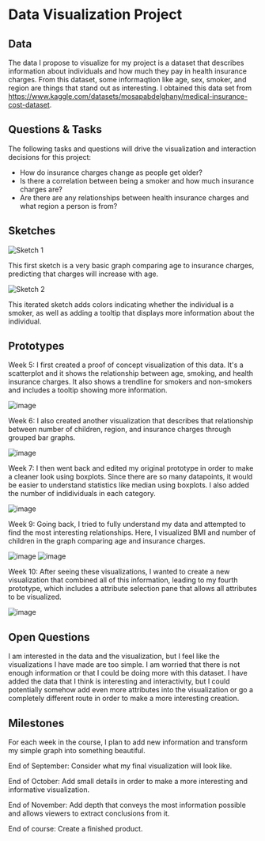 # Data Visualization Project

## Data

The data I propose to visualize for my project is a dataset that describes information about individuals and how much they pay in health insurance charges. From this dataset, some informaqtion like age, sex, smoker, and region are things that stand out as interesting. I obtained this data set from https://www.kaggle.com/datasets/mosapabdelghany/medical-insurance-cost-dataset.


## Questions & Tasks

The following tasks and questions will drive the visualization and interaction decisions for this project:

 * How do insurance charges change as people get older?
 * Is there a correlation between being a smoker and how much insurance charges are?
 * Are there are any relationships between health insurance charges and what region a person is from?

## Sketches

![Sketch 1](Sketch1.png)

This first sketch is a very basic graph comparing age to insurance charges, predicting that charges will increase with age.

![Sketch 2](Sketch2.png)

This iterated sketch adds colors indicating whether the individual is a smoker, as well as adding a tooltip that displays more information about the individual.

## Prototypes

Week 5: I first created a proof of concept visualization of this data. It's a scatterplot and it shows the relationship between age, smoking, and health insurance charges. It also shows a trendline for smokers and non-smokers and includes a tooltip showing more information.

![image](Prototype1.png)

Week 6: I also created another visualization that describes that relationship between number of children, region, and insurance charges through grouped bar graphs.

![image](Prototype2.png)

Week 7: I then went back and edited my original prototype in order to make a cleaner look using boxplots. Since there are so many datapoints, it would be easier to understand statistics like median using boxplots. I also added the number of indidividuals in each category.

![image](Prototype3.png)

Week 9: Going back, I tried to fully understand my data and attempted to find the most interesting relationships. Here, I visualized BMI and number of children in the graph comparing age and insurance charges.

![image](BMI_Prototype.png)
![image](Children_Prototype.png)

Week 10: After seeing these visualizations, I wanted to create a new visualization that combined all of this information, leading to my fourth prototype, which includes a attribute selection pane that allows all attributes to be visualized.

![image](Prototype4.png)

## Open Questions

I am interested in the data and the visualization, but I feel like the visualizations I have made are too simple. I am worried that there is not enough information or that I could be doing more with this dataset. I have added the data that I think is interesting and interactivity, but I could potentially somehow add even more attributes into the visualization or go a completely different route in order to make a more interesting creation.

## Milestones

For each week in the course, I plan to add new information and transform my simple graph into something beautiful.

End of September: Consider what my final visualization will look like.

End of October: Add small details in order to make a more interesting and informative visualization.

End of November: Add depth that conveys the most information possible and allows viewers to extract conclusions from it.

End of course: Create a finished product.
